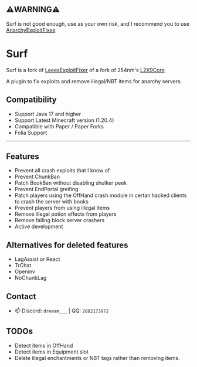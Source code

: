 ## ⚠️WARNING⚠️

Surf is not good enough, use as your own risk, and I recommend you to
use [AnarchyExploitFixes](https://github.com/moom0o/AnarchyExploitFixes)

# Surf

Surf is a fork of [LeeesExploitFixer](https://github.com/XeraPlugins/LeeesExploitFixer-3.0) of a fork of
254nm's [L2X9Core](https://github.com/254nm/L2X9Core)

A plugin to fix exploits and remove illegal/NBT items for anarchy servers.

## Compatibility

- Support Java 17 and higher
- Support Latest Minecraft version (1.20.4)
- Compatible with Paper / Paper Forks
- Folia Support

___

## Features

* Prevent all crash exploits that I know of
* Prevent ChunkBan
* Patch BookBan without disabling shulker peek
* Prevent EndPortal greifing
* Patch players using the OffHand crash module in certan hacked clients to crash the server with books
* Prevent players from using illegal items
* Remove illegal potion effects from players
* Remove falling block server crashers
* Active development

## Alternatives for deleted features

* LagAssist or React
* TrChat
* Openinv
* NoChunkLag

## Contact

- 📫 Discord: `dreeam___` | QQ: `2682173972`

## TODOs

* Detect items in OffHand
* Detect items in Equipment slot
* Delete illegal enchantments or NBT tags rather than removing items.
